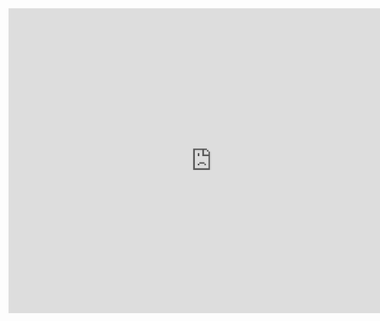 <iframe src="https://calendar.google.com/calendar/embed?src=c_ogbkhpvhsmif5n6f5onppqmd4g%40group.calendar.google.com&ctz=Africa%2FKhartoum" style="border: 0" width="800" height="600" frameborder="0" scrolling="no"></iframe>

